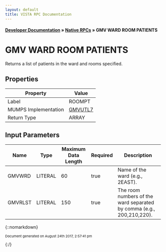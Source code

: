 ```yaml
---
layout: default
title: VISTA RPC Documentation
---
```


#### [Developer Documentation](../index) &#187; [Native RPCs](TableOfContents) &#187; GMV WARD ROOM PATIENTS<br/>
# GMV WARD ROOM PATIENTS

Returns a list of patients in the ward and rooms specified.

## Properties

Property | Value
--- | ---
Label | ROOMPT
MUMPS Implementation | [GMVUTL7](http://code.osehra.org/dox/Routine_GMVUTL7_source.html)
Return Type | ARRAY


## Input Parameters

Name | Type | Maximum Data Length | Required | Description
--- | --- | --- | --- | ---
GMVWRD | LITERAL | 60 | true | Name of the ward (e.g., 2EAST).
GMVRLST | LITERAL | 150 | true | The room numbers of the ward separated by comma (e.g., 200,210,220).



{::nomarkdown} <br/><p style="font-size: 11px">Document generated on August 24th 2017, 2:57:41 pm</p>{:/}